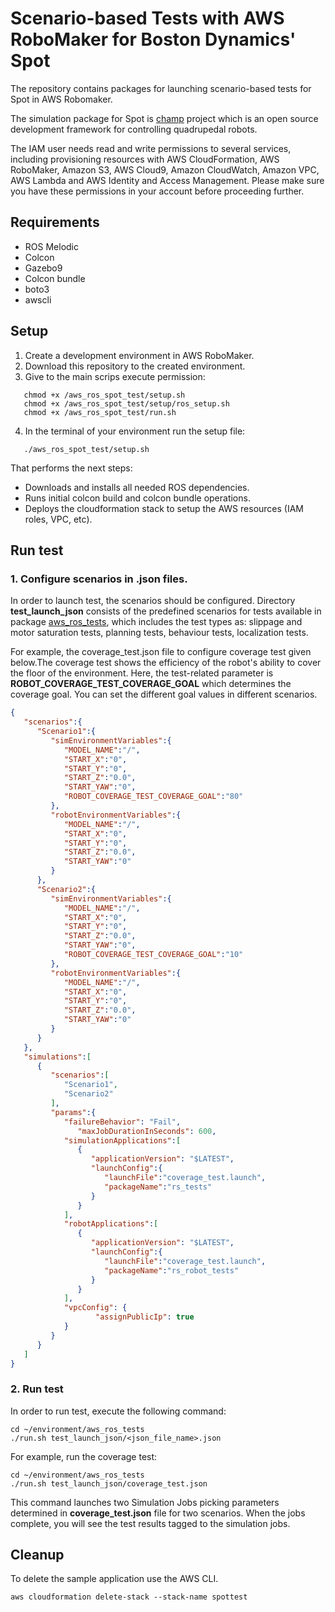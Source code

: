 # Scenario-based Tests with AWS RoboMaker for Boston Dynamics' Spot
The repository contains packages for launching scenario-based tests for Spot in AWS Robomaker.

The simulation package for Spot is [champ](https://github.com/chvmp/champ) project which is an open source development framework for controlling quadrupedal robots. 

The IAM user needs read and write permissions to several services, including provisioning resources with AWS CloudFormation, AWS RoboMaker, Amazon S3, AWS Cloud9, Amazon CloudWatch, Amazon VPC, AWS Lambda and AWS Identity and Access Management. 
Please make sure you have these permissions in your account before proceeding further.

## Requirements
- ROS Melodic
- Colcon 
- Gazebo9 
- Colcon bundle 
- boto3 
- awscli 

## Setup
1. Create a development environment in AWS RoboMaker.
2. Download this repository to the created environment.
3. Give to the main scrips execute permission:
````shell
   chmod +x /aws_ros_spot_test/setup.sh
   chmod +x /aws_ros_spot_test/setup/ros_setup.sh
   chmod +x /aws_ros_spot_test/run.sh
````
4. In the terminal of your environment run the setup file:
````shell
   ./aws_ros_spot_test/setup.sh
 ````
   That performs the next steps:
   - Downloads and installs all needed ROS dependencies.
   - Runs initial colcon build and colcon bundle operations.
   - Deploys the cloudformation stack to setup the AWS resources (IAM roles, VPC, etc).

## Run test

### 1. Configure scenarios in .json files.

In order to launch test, the scenarios should be configured. Directory **test_launch_json** consists of the predefined 
scenarios for tests available in package [aws_ros_tests](https://github.com/SoftServeSAG/aws_ros_tests),
which includes the test types as: slippage and motor saturation tests, planning tests, behaviour tests, localization tests.

For example, the coverage_test.json file to configure coverage test given below.The coverage test shows the efficiency of the robot's ability to cover the floor of the environment. 
Here, the test-related parameter is **ROBOT_COVERAGE_TEST_COVERAGE_GOAL** which determines the coverage goal. You can set the different goal values in different scenarios.

```json
{
   "scenarios":{
      "Scenario1":{
         "simEnvironmentVariables":{
            "MODEL_NAME":"/",
            "START_X":"0",
            "START_Y":"0",
            "START_Z":"0.0",
            "START_YAW":"0",
            "ROBOT_COVERAGE_TEST_COVERAGE_GOAL":"80"
         },
         "robotEnvironmentVariables":{
            "MODEL_NAME":"/",
            "START_X":"0",
            "START_Y":"0",
            "START_Z":"0.0",
            "START_YAW":"0"
         }
      },
      "Scenario2":{
         "simEnvironmentVariables":{
            "MODEL_NAME":"/",
            "START_X":"0",
            "START_Y":"0",
            "START_Z":"0.0",
            "START_YAW":"0",
            "ROBOT_COVERAGE_TEST_COVERAGE_GOAL":"10"
         },
         "robotEnvironmentVariables":{
            "MODEL_NAME":"/",
            "START_X":"0",
            "START_Y":"0",
            "START_Z":"0.0",
            "START_YAW":"0"
         }
      }
   },
   "simulations":[
      {
         "scenarios":[
            "Scenario1", 
            "Scenario2"
         ],
         "params":{
            "failureBehavior": "Fail",
			   "maxJobDurationInSeconds": 600,
            "simulationApplications":[
               {
                  "applicationVersion": "$LATEST",
                  "launchConfig":{
                     "launchFile":"coverage_test.launch",
                     "packageName":"rs_tests"
                  }
               }
            ],
            "robotApplications":[
               {
                  "applicationVersion": "$LATEST",
                  "launchConfig":{
                     "launchFile":"coverage_test.launch",
                     "packageName":"rs_robot_tests"
                  }
               }
            ],
            "vpcConfig": {
				   "assignPublicIp": true
            }
         }
      }
   ]
}
```
### 2. Run test

In order to run test, execute the following command:
```
cd ~/environment/aws_ros_tests
./run.sh test_launch_json/<json_file_name>.json
```
For example, run the coverage test:
```
cd ~/environment/aws_ros_tests
./run.sh test_launch_json/coverage_test.json
```
This command launches two Simulation Jobs picking parameters determined in **coverage_test.json** file for two scenarios. 
When the jobs complete, you will see the test results tagged to the simulation jobs.

## Cleanup

To delete the sample application use the AWS CLI.
```
aws cloudformation delete-stack --stack-name spottest
```

